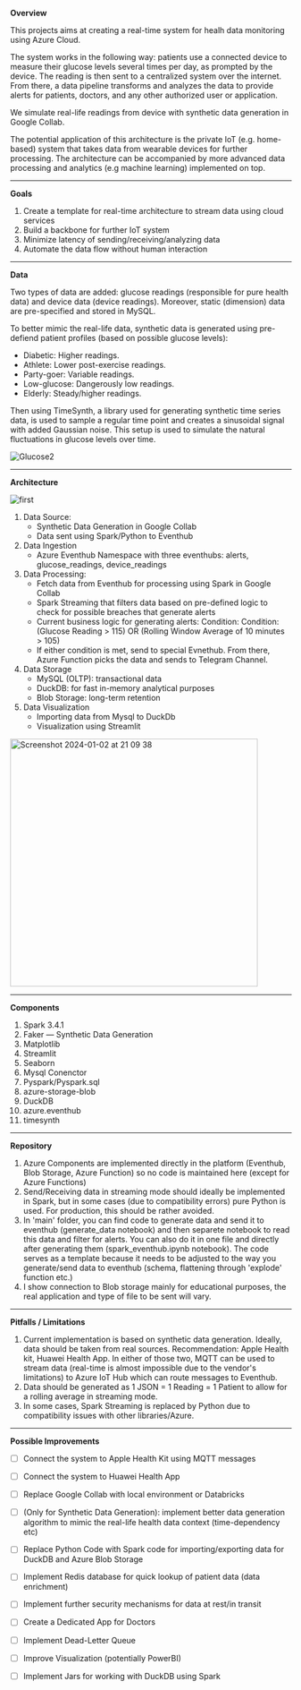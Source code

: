 **Overview**

This projects aims at creating a real-time system for healh data monitoring using Azure Cloud. <be> 

The system works in the following way: patients use a connected device to measure their glucose levels several times per day, as prompted by the device. The reading is then sent to a centralized system over the internet. From there, a data pipeline transforms and analyzes the data to provide alerts for patients, doctors, and any other authorized user or application.

We simulate real-life readings from device with synthetic data generation in Google Collab. 

The potential application of this architecture is the private IoT (e.g. home-based) system that takes data from wearable devices for further processing. The architecture can be accompanied by more advanced data processing and analytics (e.g machine learning) implemented on top.  

---
**Goals**

1. Create a template for real-time architecture to stream data using cloud services
2. Build a backbone for further IoT system
3. Minimize latency of sending/receiving/analyzing data
4. Automate the data flow without human interaction
---
**Data**

Two types of data are added: glucose readings (responsible for pure health data) and device data (device readings). Moreover, static (dimension) data are pre-specified and stored in MySQL. 

To better mimic the real-life data, synthetic data is generated using pre-defiend patient profiles (based on possible glucose levels): 
* Diabetic: Higher readings.
* Athlete: Lower post-exercise readings.
* Party-goer: Variable readings.
* Low-glucose: Dangerously low readings.
* Elderly: Steady/higher readings.

Then using TimeSynth, a library used for generating synthetic time series data, is used to sample a regular time point and creates a sinusoidal signal with added Gaussian noise. This setup is used to simulate the natural fluctuations in glucose levels over time.

![Glucose2](https://github.com/barto-official/real_time_health_readings/assets/125658269/6e1775a3-903f-49d1-b611-cae925c44896)


---
**Architecture** 


![first](https://github.com/barto-official/real_time_health_readings/assets/125658269/c734ed1d-8bfe-49b9-a71c-0482cb8a2015) 

1. Data Source:
   - Synthetic Data Generation in Google Collab
   - Data sent using Spark/Python to Eventhub
2. Data Ingestion
   - Azure Eventhub Namespace with three eventhubs: alerts, glucose_readings, device_readings
4. Data Processing:
   - Fetch data from Eventhub for processing using Spark in Google Collab
   - Spark Streaming that filters data based on pre-defined logic to check for possible breaches that generate alerts
   - Current business logic for generating alerts: Condition: Condition: (Glucose Reading > 115) OR (Rolling Window Average of 10 minutes > 105)
   - If either condition is met, send to special Evnethub. From there, Azure Function picks the data and sends to Telegram Channel.
5. Data Storage
   - MySQL (OLTP): transactional data
   - DuckDB: for fast in-memory analytical purposes
   - Blob Storage: long-term retention
6. Data Visualization
   - Importing data from Mysql to DuckDb
   - Visualization using Streamlit
<img width="443" alt="Screenshot 2024-01-02 at 21 09 38" src="https://github.com/barto-official/real_time_health_readings/assets/125658269/3ce43ca2-052f-498d-ad14-253704ecef2e">


---
**Components**

1. Spark 3.4.1
2. Faker — Synthetic Data Generation
3. Matplotlib
4. Streamlit
5. Seaborn
6. Mysql Conenctor
7. Pyspark/Pyspark.sql
8. azure-storage-blob
9. DuckDB
10. azure.eventhub
11. timesynth


---
**Repository**
1. Azure Components are implemented directly in the platform (Eventhub, Blob Storage, Azure Function) so no code is maintained here (except for Azure Functions)
2. Send/Receiving data in streaming mode should ideally be implemented in Spark, but in some cases (due to compatibility errors) pure Python is used. For production, this should be rather avoided.
3. In 'main' folder, you can find code to generate data and send it to eventhub (generate_data notebook) and then separete notebook to read this data and filter for alerts. You can also do it in one file and directly after generating them (spark_eventhub.ipynb notebook). The code serves as a template because it needs to be adjusted to the way you generate/send data to eventhub (schema, flattening through 'explode' function etc.)
4. I show connection to Blob storage mainly for educational purposes, the real application and type of file to be sent will vary.
       
---
**Pitfalls / Limitations**

1. Current implementation is based on synthetic data generation. Ideally, data should be taken from real sources. Recommendation: Apple Health kit, Huawei Health App. In either of those two, MQTT can be used to stream data (real-time is almost impossible due to the vendor's limitations) to Azure IoT Hub which can route messages to Eventhub.
2. Data should be generated as 1 JSON = 1 Reading = 1 Patient to allow for a rolling average in streaming mode.
3. In some cases, Spark Streaming is replaced by Python due to compatibility issues with other libraries/Azure.
---
**Possible Improvements**

- [ ] Connect the system to Apple Health Kit using MQTT messages
- [ ] Connect the system to Huawei Health App
- [ ] Replace Google Collab with local environment or Databricks
- [ ] (Only for Synthetic Data Generation): implement better data generation algorithm to mimic the real-life health data context (time-dependency etc)
- [ ] Replace Python Code with Spark code for importing/exporting data for DuckDB and Azure Blob Storage
- [ ] Implement Redis database for quick lookup of patient data (data enrichment)
- [ ] Implement further security mechanisms for data at rest/in transit
- [ ] Create a Dedicated App for Doctors
- [ ] Implement Dead-Letter Queue
- [ ] Improve Visualization (potentially PowerBI)
- [ ] Implement Jars for working with DuckDB using Spark


